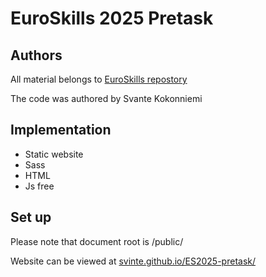# EuroSkills 2025 Pretask
## Authors
All material belongs to [EuroSkills repostory](https://github.com/webkehitys/ES2025_qualification/tree/main/pretask)

The code was authored by Svante Kokonniemi

## Implementation
- Static website
- Sass
- HTML
- Js free

## Set up
Please note that document root is /public/

Website can be viewed at [svinte.github.io/ES2025-pretask/](https://svinte.github.io/ES2025-pretask/)
